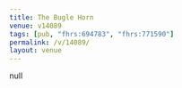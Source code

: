 ```yaml
---
title: The Bugle Horn
venue: v14089
tags: [pub, "fhrs:694783", "fhrs:771590"]
permalink: /v/14089/
layout: venue
---
```

null